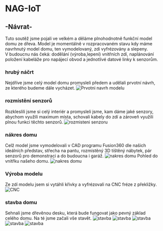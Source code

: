 # NAG-IoT
## -Návrat-

Tuto soutěž jsme pojali ve velkém a děláme plnohodnotně funkční model domu ze dřeva.
Model je momentálně v rozpracovaném stavu kdy máme navrhnutý model domu, ten vymodelovaný, zdi vyfrézovány a slepeny. <br />
V budoucnu nás čeká: dodělání (výroba,lepení) vnitřních zdí, naplánování položení kabeláže pro napájecí obvod a jednotlivé datové linky k senzorům.

### hrubý náčrt
Nejdříve jsme celý model domu promysleli předem a udělali prvotní návrh, ze kterého budeme dále vycházet.
![Prvotni navrh modelu]( navrh.jpg)

### rozmístění senzorů
Rozkleslili jsme si celý interiér a promysleli jsme, kam dáme jaké senzory, abychom využili maximum místa, schovali kabely do zdí a zároveň využili plnou funkci těchto senzorů.
![rozmisteni senzoru]( rozmisteni.png)

### nákres domu
Celž model jsme vymodelovali v CAD programu Fusion360 dle našich ideálních představ, střecha na pantu, rozmístěný 3D tištěný nábytek, pár senzorů pro demonstraci a do budoucna i garáž.
![nakres domu]( nakres.png)
Pohled do vnitřku našeho domu.
![nakres domu]( nakres2.png)

### Výroba modelu
Ze zdí modelu jsem si vytáhli křivky a vyfrézovali na CNC fréze z překližky.
![CNC]( cnc.jpg)

### stavba domu
Sehnali jsme dřevěnou desku, která bude fungovat jako pevný základ celého domu. Na té jsme začali vše stavět.
![stavba]( stavba0.jpg)
![stavba]( stavba1.jpg)
![stavba]( stavba3.jpg)
![stavba]( stavba4.jpg)
![stavba]( stavba5.jpg)